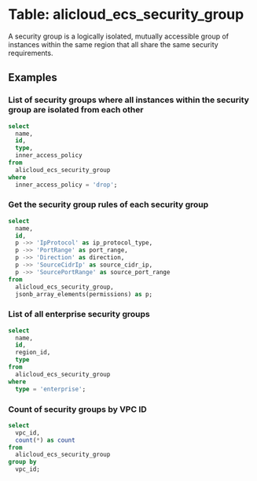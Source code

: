 # Table: alicloud_ecs_security_group

A security group is a logically isolated, mutually accessible group of instances within the same region that all share the same security requirements.

## Examples

### List of security groups where all instances within the security group are isolated from each other

```sql
select
  name,
  id,
  type,
  inner_access_policy
from
  alicloud_ecs_security_group
where
  inner_access_policy = 'drop';
```


### Get the security group rules of each security group

```sql
select
  name,
  id,
  p ->> 'IpProtocol' as ip_protocol_type,
  p ->> 'PortRange' as port_range,
  p ->> 'Direction' as direction,
  p ->> 'SourceCidrIp' as source_cidr_ip,
  p ->> 'SourcePortRange' as source_port_range
from
  alicloud_ecs_security_group,
  jsonb_array_elements(permissions) as p;
```


### List of all enterprise security groups

```sql
select
  name,
  id,
  region_id,
  type
from
  alicloud_ecs_security_group
where
  type = 'enterprise';
```


### Count of security groups by VPC ID

```sql
select
  vpc_id,
  count(*) as count
from
  alicloud_ecs_security_group
group by
  vpc_id;
```
